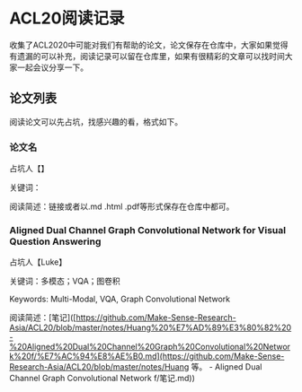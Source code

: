 # ACL20阅读记录

收集了ACL2020中可能对我们有帮助的论文，论文保存在仓库中，大家如果觉得有遗漏的可以补充，阅读记录可以留在仓库里，如果有很精彩的文章可以找时间大家一起会议分享一下。

## 论文列表

阅读论文可以先占坑，找感兴趣的看，格式如下。

### 论文名

占坑人【】

关键词：

阅读简述：链接或者以.md .html .pdf等形式保存在仓库中都可。

### 

### Aligned Dual Channel Graph Convolutional Network for Visual Question Answering

占坑人【Luke】

关键词：多模态；VQA；图卷积

Keywords: Multi-Modal, VQA, Graph Convolutional Network

阅读简述：[笔记]([https://github.com/Make-Sense-Research-Asia/ACL20/blob/master/notes/Huang%20%E7%AD%89%E3%80%82%20-%20Aligned%20Dual%20Channel%20Graph%20Convolutional%20Network%20f/%E7%AC%94%E8%AE%B0.md](https://github.com/Make-Sense-Research-Asia/ACL20/blob/master/notes/Huang 等。 - Aligned Dual Channel Graph Convolutional Network f/笔记.md))